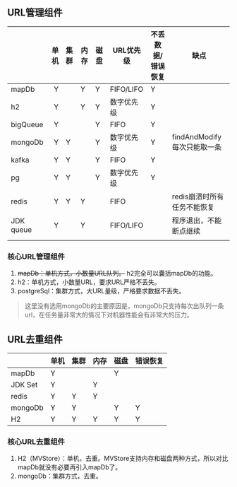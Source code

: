 ## URL管理组件
|           |   单机 | 集群   | 内存   | 磁盘   | URL优先级    | 不丢数据/错误恢复 | 缺点                   |
| --------- | ---: | :--- | ---- | ---- | --------- | --------- | -------------------- |
| mapDb     |    Y |      | Y    | Y    | FIFO/LIFO | Y         |                      |
| h2        |    Y |      | Y    | Y    | 数字优先级     | Y         |                      |
| bigQueue  |    Y |      |      | Y    | FIFO      | Y         |                      |
| mongoDb   |    Y | Y    |      | Y    | 数字优先级     | Y         | findAndModify每次只能取一条 |
| kafka     |    Y | Y    |      | Y    | FIFO      | Y         |                      |
| pg        |    Y | Y    |      | Y    | 数字优先级     | Y         |                      |
| redis     |    Y | Y    | Y    |      | FIFO      |           | redis崩溃时所有任务不能恢复     |
| JDK queue |    Y |      | Y    |      | FIFO/LIFO |           | 程序退出，不能断点继续          |
|           |      |      |      |      |           |           |                      |

### 核心URL管理组件

1. ~~mapDb：单机方式，小数量URL队列。~~ h2完全可以囊括mapDb的功能。
2. h2：单机方式，小数量URL，要求URL严格不丢失。
3. postgreSql：集群方式，大URL量级，严格要求数据不丢失。



> 这里没有选用mongoDb的主要原因是，mongoDb只支持每次出队列一条url，在任务量非常大的情况下对机器性能会有非常大的压力。



## URL去重组件

|         | 单机   | 集群   | 内存   | 磁盘   | 错误恢复 |
| ------- | ---- | ---- | ---- | ---- | ---- |
| mapDb   | Y    |      |      | Y    |      |
| JDK Set | Y    |      | Y    |      |      |
| redis   | Y    | Y    | Y    |      |      |
| mongoDb | Y    | Y    |      | Y    | Y    |
| H2      | Y    | Y    | Y    | Y    | Y    |

### 核心URL去重组件

1. H2（MVStore）：单机，去重。MVStore支持内存和磁盘两种方式，所以对比mapDb就没有必要再引入mapDb了。
2. mongoDb：集群方式，去重。